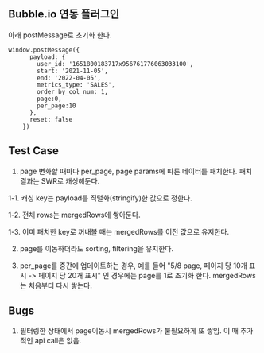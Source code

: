 ## Bubble.io 연동 플러그인

아래 postMessage로 초기화 한다.

```code
window.postMessage({
      payload: {
        user_id: '1651800183717x956761776063033100',
        start: '2021-11-05',
        end: '2022-04-05',
        metrics_type: 'SALES',
        order_by_col_num: 1,
        page:0,
        per_page:10
      },
      reset: false
    })
```

## Test Case

1. page 변화할 때마다 per_page, page params에 따른 데이터를 패치한다. 패치 결과는 SWR로 캐싱해둔다.

1-1. 캐싱 key는 payload를 직렬화(stringify)한 값으로 정한다.

1-2. 전체 rows는 mergedRows에 쌓아둔다.

1-3. 이미 패치한 key로 꺼내볼 때는 mergedRows를 이전 값으로 유지한다.

2. page를 이동하더라도 sorting, filtering을 유지한다.

3. per_page를 중간에 업데이트하는 경우, 예를 들어 "5/8 page, 페이지 당 10개 표시 -> 페이지 당 20개 표시" 인 경우에는 page를 1로 초기화 한다. mergedRows는 처음부터 다시 쌓는다.

## Bugs

1. 필터링한 상태에서 page이동시 mergedRows가 불필요하게 또 쌓임. 이 때 추가적인 api call은 없음.
